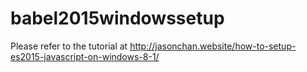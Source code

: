 # babel2015windowssetup 

Please refer to the tutorial at
http://jasonchan.website/how-to-setup-es2015-javascript-on-windows-8-1/
